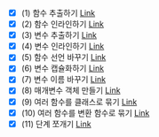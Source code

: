 ﻿- [x] (1) 함수 추출하기 [Link](https://github.com/shinel94/Refactoring/blob/python/ch06/ExtractFunction.ipynb)
- [x] (2) 함수 인라인하기 [Link](https://github.com/shinel94/Refactoring/blob/python/ch06/InlineFunction.ipynb)
- [x] (3) 변수 추출하기 [Link](https://github.com/shinel94/Refactoring/blob/python/ch06/ExtractVariable.ipynb)
- [x] (4) 변수 인라인하기 [Link](https://github.com/shinel94/Refactoring/blob/python/ch06/InlineVariable.ipynb)
- [x] (5) 함수 선언 바꾸기 [Link](https://github.com/shinel94/Refactoring/blob/python/ch06/ChangeFunctionDeclaration.ipynb)
- [x] (6) 변수 캡슐화하기 [Link](https://github.com/shinel94/Refactoring/blob/python/ch06/EncapsulateVariable.ipynb)
- [x] (7) 변수 이름 바꾸기 [Link](https://github.com/shinel94/Refactoring/blob/python/ch06/RenameVariable.ipynb)
- [x] (8) 매개변수 객체 만들기 [Link](https://github.com/shinel94/Refactoring/blob/python/ch06/IntroduceParameterObject.ipynb)
- [x] (9) 여러 함수를 클래스로 묶기 [Link](https://github.com/shinel94/Refactoring/blob/python/ch06/CombineFunctionsIntoClass.ipynb)
- [x] (10) 여러 함수를 변환 함수로 묶기 [Link](https://github.com/shinel94/Refactoring/blob/python/ch06/CombineFunctionsIntoTransform.ipynb)
- [x] (11) 단계 쪼개기 [Link](https://github.com/shinel94/Refactoring/blob/python/ch06/SplitPhase.ipynb)
